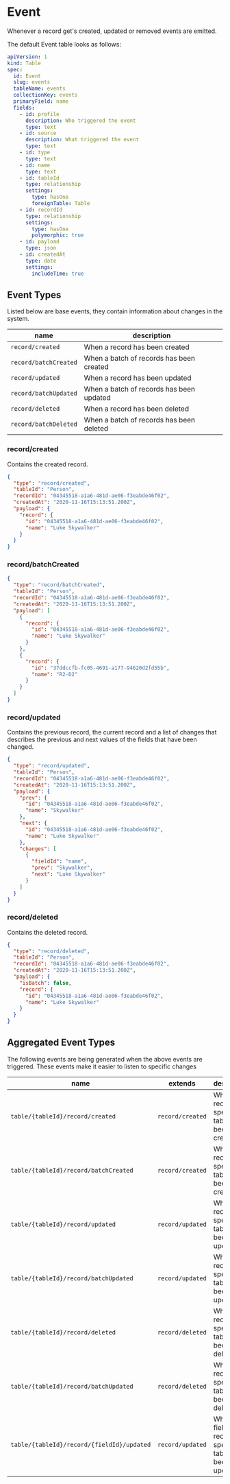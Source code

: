 # Event

Whenever a record get's created, updated or removed events are emitted.

The default Event table looks as follows:

```yaml
apiVersion: 1
kind: Table
spec:
  id: Event
  slug: events
  tableName: events
  collectionKey: events
  primaryField: name
  fields:
    - id: profile
      description: Who triggered the event
      type: text
    - id: source
      description: What triggered the event
      type: text
    - id: type
      type: text
    - id: name
      type: text
    - id: tableId
      type: relationship
      settings:
        type: hasOne
        foreignTable: Table
    - id: recordId
      type: relationship
      settings:
        type: hasOne
        polymorphic: true
    - id: payload 
      type: json
    - id: createdAt
      type: date
      settings:
        includeTime: true
```

## Event Types

Listed below are base events, they contain information about changes in the system.

| name                  | description                              |
| --------------------- | ---------------------------------------- |
| `record/created`      | When a record has been created           |
| `record/batchCreated` | When a batch of records has been created |
| `record/updated`      | When a record has been updated           |
| `record/batchUpdated` | When a batch of records has been updated |
| `record/deleted`      | When a record has been deleted           |
| `record/batchDeleted` | When a batch of records has been deleted |

### record/created

Contains the created record.

```json
{
  "type": "record/created",
  "tableId": "Person",
  "recordId": "04345518-a1a6-481d-ae06-f3eabde46f02",
  "createdAt": "2020-11-16T15:13:51.200Z",
  "payload": {
    "record": {
      "id": "04345518-a1a6-481d-ae06-f3eabde46f02",
      "name": "Luke Skywalker"
    }
  }
}
```

### record/batchCreated

```json
{
  "type": "record/batchCreated",
  "tableId": "Person",
  "recordId": "04345518-a1a6-481d-ae06-f3eabde46f02",
  "createdAt": "2020-11-16T15:13:51.200Z",
  "payload": [
    {
      "record": {
        "id": "04345518-a1a6-481d-ae06-f3eabde46f02",
        "name": "Luke Skywalker"
      }
    },
    {
      "record": {
        "id": "37ddccfb-fc05-4691-a177-94620d2fd55b",
        "name": "R2-D2"
      }
    }
  ]
}
```

### record/updated

Contains the previous record, the current record and a list of changes that describes the previous and next values of the fields that have been changed.

```json
{
  "type": "record/updated",
  "tableId": "Person",
  "recordId": "04345518-a1a6-481d-ae06-f3eabde46f02",
  "createdAt": "2020-11-16T15:13:51.200Z",
  "payload": {
    "prev": {
      "id": "04345518-a1a6-481d-ae06-f3eabde46f02",
      "name": "Skywalker"
    },
    "next": {
      "id": "04345518-a1a6-481d-ae06-f3eabde46f02",
      "name": "Luke Skywalker"
    },
    "changes": [
      {
        "fieldId": "name",
        "prev": "Skywalker",
        "next": "Luke Skywalker"
      }
    ]
  }
}
```

### record/deleted

Contains the deleted record.

```json
{
  "type": "record/deleted",
  "tableId": "Person",
  "recordId": "04345518-a1a6-481d-ae06-f3eabde46f02",
  "createdAt": "2020-11-16T15:13:51.200Z",
  "payload": {
    "isBatch": false,
    "record": {
      "id": "04345518-a1a6-481d-ae06-f3eabde46f02",
      "name": "Luke Skywalker"
    }
  }
}
```


## Aggregated Event Types

The following events are being generated when the above events are triggered. These events make it easier to listen to specific changes

| name                                       | extends          | description                                                   |
| ------------------------------------------ | ---------------- | ------------------------------------------------------------- |
| `table/{tableId}/record/created`           | `record/created` | When a record in a specific table has been created            |
| `table/{tableId}/record/batchCreated`      | `record/created` | When a record in a specific table has been created            |
| `table/{tableId}/record/updated`           | `record/updated` | When a record in a specific table has been updated            |
| `table/{tableId}/record/batchUpdated`      | `record/updated` | When a record in a specific table has been updated            |
| `table/{tableId}/record/deleted`           | `record/deleted` | When a record in a specific table has been deleted            |
| `table/{tableId}/record/batchUpdated`      | `record/deleted` | When a record in a specific table has been deleted            |
| `table/{tableId}/record/{fieldId}/updated` | `record/updated` | When a field of a record in a specific table has been updated |
